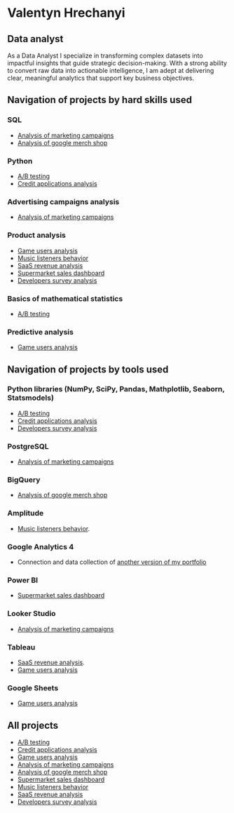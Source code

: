 # Valentyn Hrechanyi

## Data analyst
As a Data Analyst I specialize in transforming complex datasets into impactful insights that guide strategic decision-making. With a strong ability to convert raw data into actionable intelligence, I am adept at delivering clear, meaningful analytics that support key business objectives.

##  Navigation of projects by hard skills used
### SQL
* [Analysis of marketing campaigns](https://github.com/valenthr/ad_campaigns)
* [Analysis of google merch shop](https://github.com/valenthr/purchase_funnel/tree/main)
### Python
* [A/B testing](https://github.com/valenthr/ABtest_analysis)
* [Credit applications analysis](https://github.com/valenthr/credit_applications_analysis/tree/main)
### Advertising campaigns analysis
* [Analysis of marketing campaigns](https://github.com/valenthr/ad_campaigns)
### Product analysis
* [Game users analysis](https://github.com/valenthr/gameusers/blob/main/README.md)
* [Music listeners behavior](https://github.com/valenthr/music_listeners_behavior)
* [SaaS revenue analysis](https://github.com/valenthr/SaaS_revenue_analysis/)
* [Supermarket sales dashboard](https://github.com/valenthr/supermarket_sales_dashboard)
* [Developers survey analysis](https://github.com/valenthr/developers_survey_analysis/tree/main)
### Basics of mathematical statistics
* [A/B testing](https://github.com/valenthr/ABtest_analysis)
### Predictive analysis
* [Game users analysis](https://github.com/valenthr/gameusers/blob/main/README.md)

## Navigation of projects by tools used

### Python libraries (NumPy, SciPy, Pandas, Mathplotlib, Seaborn, Statsmodels)
* [A/B testing](https://github.com/valenthr/ABtest_analysis)
* [Credit applications analysis](https://github.com/valenthr/credit_applications_analysis/tree/main)
* [Developers survey analysis](https://github.com/valenthr/developers_survey_analysis/tree/main)
### PostgreSQL
* [Analysis of marketing campaigns](https://github.com/valenthr/ad_campaigns)
### BigQuery
* [Analysis of google merch shop](https://github.com/valenthr/purchase_funnel/tree/main)
### Amplitude
* [Music listeners behavior](https://github.com/valenthr/music_listeners_behavior).
### Google Analytics 4
* Connection and data collection of [another version of my portfolio](https://sites.google.com/view/valentynhrechanyi/summary)
### Power BI
* [Supermarket sales dashboard](https://github.com/valenthr/supermarket_sales_dashboard)
### Looker Studio
* [Analysis of marketing campaigns](https://github.com/valenthr/ad_campaigns)
### Tableau
* [SaaS revenue analysis](https://github.com/valenthr/SaaS_revenue_analysis/).
* [Game users analysis](https://github.com/valenthr/gameusers/blob/main/README.md)
### Google Sheets
* [Game users analysis](https://github.com/valenthr/gameusers/blob/main/README.md)
  
## All projects

* [A/B testing](https://github.com/valenthr/ABtest_analysis)
* [Credit applications analysis](https://github.com/valenthr/credit_applications_analysis/tree/main)
* [Game users analysis](https://github.com/valenthr/gameusers/blob/main/README.md)
* [Analysis of marketing campaigns](https://github.com/valenthr/ad_campaigns)
* [Analysis of google merch shop](https://github.com/valenthr/purchase_funnel/tree/main)
* [Supermarket sales dashboard](https://github.com/valenthr/supermarket_sales_dashboard)
* [Music listeners behavior](https://github.com/valenthr/music_listeners_behavior)
* [SaaS revenue analysis](https://github.com/valenthr/SaaS_revenue_analysis/)
* [Developers survey analysis](https://github.com/valenthr/developers_survey_analysis/tree/main)
<!---
valenthr/valenthr is a ✨ special ✨ repository because its `README.md` (this file) appears on your GitHub profile.
You can click the Preview link to take a look at your changes.
--->
